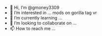 - 👋 Hi, I’m @gmoney3309
- 👀 I’m interested in ... mods on gorilla tag vr
- 🌱 I’m currently learning ...
- 💞️ I’m looking to collaborate on ...
- 📫 How to reach me ...

<!---
gmoney3309/gmoney3309 is a ✨ special ✨ repository because its `README.md` (this file) appears on your GitHub profile.
You can click the Preview link to take a look at your changes.
--->
